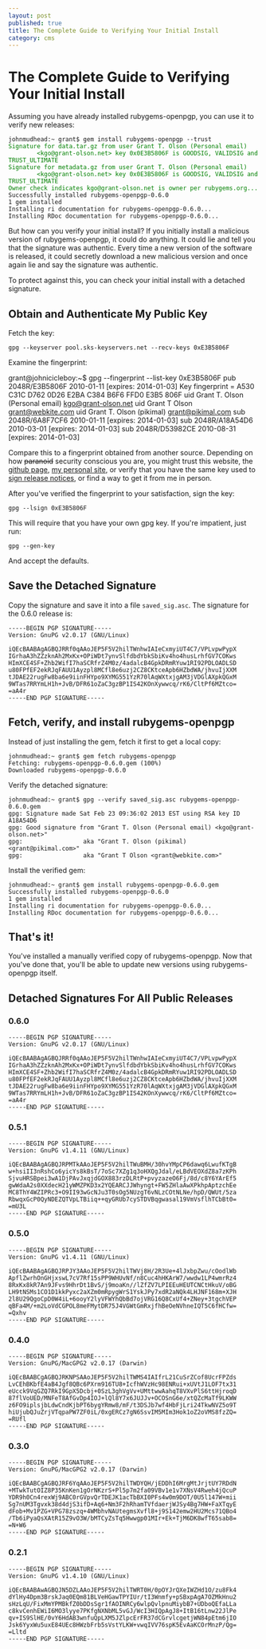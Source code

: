 ```yaml
---
layout: post
published: true
title: The Complete Guide to Verifying Your Initial Install
category: cms
---
```


The Complete Guide to Verifying Your Initial Install
====================================================

Assuming you have already installed rubygems-openpgp, you can use it
to verify new releases:

<pre><code>johnmudhead:~ grant$ gem install rubygems-openpgp --trust
<span style='color:green;'>Signature for data.tar.gz from user Grant T. Olson (Personal email) 
        &lt;kgo@grant-olson.net&gt; key 0x0E3B5806F is GOODSIG, VALIDSIG and TRUST_ULTIMATE
Signature for metadata.gz from user Grant T. Olson (Personal email) 
        &lt;kgo@grant-olson.net&gt; key 0x0E3B5806F is GOODSIG, VALIDSIG and TRUST_ULTIMATE
Owner check indicates kgo@grant-olson.net is owner per rubygems.org...</span>
Successfully installed rubygems-openpgp-0.6.0
1 gem installed
Installing ri documentation for rubygems-openpgp-0.6.0...
Installing RDoc documentation for rubygems-openpgp-0.6.0...
</code></pre>

But how can you verify your initial install?  If you initially install
a malicious version of rubygems-openpgp, it could do anything.  It
could lie and tell you that the signature was authentic.  Every time a
new version of the software is released, it could secretly download a
new malicious version and once again lie and say the signature was
authentic.

To protect against this, you can check your initial install with a
detached signature.

Obtain and Authenticate My Public Key
-------------------------------------

Fetch the key:

    gpg --keyserver pool.sks-keyservers.net --recv-keys 0xE3B5806F

Examine the fingerprint:

   grant@johnicicleboy:~$ gpg --fingerprint --list-key 0xE3B5806F
    pub   2048R/E3B5806F 2010-01-11 [expires: 2014-01-03]
          Key fingerprint = A530 C31C D762 0D26 E2BA  C384 B6F6 FFD0 E3B5 806F
    uid                  Grant T. Olson (Personal email) <kgo@grant-olson.net>
    uid                  Grant T Olson <grant@webkite.com>
    uid                  Grant T. Olson (pikimal) <grant@pikimal.com>
    sub   2048R/6A8F7CF6 2010-01-11 [expires: 2014-01-03]
    sub   2048R/A18A54D6 2010-03-01 [expires: 2014-01-03]
    sub   2048R/D53982CE 2010-08-31 [expires: 2014-01-03]

Compare this to a fingerprint obtained from another source.  Depending
on how <del>paranoid</del> security conscious you are, you might trust
this website, the [github
page](https://github.com/grant-olson/rubygems-openpgp-ca.org), [my
personal site](http://www.grant-olson.net/openpgp-key), or verify that
you have the same key used to [sign release
notices](http://www.ruby-forum.com/topic/4411248#new), or find a way
to get it from me in person.

After you've verified the fingerprint to your satisfaction, sign the
key:

    gpg --lsign 0xE3B5806F

This will require that you have your own gpg key.  If you're
impatient, just run:

    gpg --gen-key

And accept the defaults.

Save the Detached Signature
---------------------------

Copy the signature and save it into a file `saved_sig.asc`.  The
signature for the 0.6.0 release is:

    -----BEGIN PGP SIGNATURE-----
    Version: GnuPG v2.0.17 (GNU/Linux)
    
    iQEcBAABAgAGBQJRRf0qAAoJEP5F5V2hilTWnhwIAIeCxmyiUT4C7/VPLvpwPypX
    IGrhaA3hZZzknAh2MxKx+OPiWDt7ynvSlfdbdYbkSbiKv4ho4husLrhfGV7COKws
    HImXCE4SF+Zhb2WifI7haSCRfrZ4M0z/4adalcB4GpkDRmRYuw1RI92PDLOADLSD
    u80FPfEF2ekRJqFAUU1Ayzpl8MCfl8e6uzj2CZ8CKtceApb6HZbdWA/jhvuIjXXM
    tJDAE22rugFw8ba6e9iinFHYpo9XYMG551YzR70lAqWXtxjgAM3jVDGlAXpkQGxM
    9WTas7RRYmLH1h+JvB/DFR61oZaC3gzBP1IS42KOnXywwcq/rK6/CltPf6MZtco=
    =aA4r
    -----END PGP SIGNATURE-----


Fetch, verify, and install rubygems-openpgp
-------------------------------------------

Instead of just installing the gem, fetch it first to get a local
copy:

    johnmudhead:~ grant$ gem fetch rubygems-openpgp
    Fetching: rubygems-openpgp-0.6.0.gem (100%)
    Downloaded rubygems-openpgp-0.6.0

Verify the detached signature:

    johnmudhead:~ grant$ gpg --verify saved_sig.asc rubygems-openpgp-0.6.0.gem 
    gpg: Signature made Sat Feb 23 09:36:02 2013 EST using RSA key ID A18A54D6
    gpg: Good signature from "Grant T. Olson (Personal email) <kgo@grant-olson.net>"
    gpg:                 aka "Grant T. Olson (pikimal) <grant@pikimal.com>"
    gpg:                 aka "Grant T Olson <grant@webkite.com>"

Install the verified gem:

    johnmudhead:~ grant$ gem install rubygems-openpgp-0.6.0.gem 
    Successfully installed rubygems-openpgp-0.6.0
    1 gem installed
    Installing ri documentation for rubygems-openpgp-0.6.0...
    Installing RDoc documentation for rubygems-openpgp-0.6.0...

That's it!
----------

You've installed a manually verified copy of rubygems-openpgp.  Now
that you've done that, you'll be able to update new versions using
rubygems-openpgp itself.

Detached Signatures For All Public Releases
-------------------------------------------

### 0.6.0

    -----BEGIN PGP SIGNATURE-----
    Version: GnuPG v2.0.17 (GNU/Linux)
    
    iQEcBAABAgAGBQJRRf0qAAoJEP5F5V2hilTWnhwIAIeCxmyiUT4C7/VPLvpwPypX
    IGrhaA3hZZzknAh2MxKx+OPiWDt7ynvSlfdbdYbkSbiKv4ho4husLrhfGV7COKws
    HImXCE4SF+Zhb2WifI7haSCRfrZ4M0z/4adalcB4GpkDRmRYuw1RI92PDLOADLSD
    u80FPfEF2ekRJqFAUU1Ayzpl8MCfl8e6uzj2CZ8CKtceApb6HZbdWA/jhvuIjXXM
    tJDAE22rugFw8ba6e9iinFHYpo9XYMG551YzR70lAqWXtxjgAM3jVDGlAXpkQGxM
    9WTas7RRYmLH1h+JvB/DFR61oZaC3gzBP1IS42KOnXywwcq/rK6/CltPf6MZtco=
    =aA4r
    -----END PGP SIGNATURE-----

### 0.5.1

    -----BEGIN PGP SIGNATURE-----
    Version: GnuPG v1.4.11 (GNU/Linux)
    
    iQEcBAABAgAGBQJRPMTkAAoJEP5F5V2hilTWuBMH/30hvYMpCP6dawq6LwufKTgB
    w+hsiII3nRshCo6yicYs8kBsT/7oSc7XZg1q3oHXQgJdal/eLBdVEOXdZ8a7zKPh
    SjvuHRSBpei3wA1DjPAvJxqjdGOX883rzDLRtP+pvyzazeO6Fj/8d/c8Y6YArEf5
    gwWdaA2s0XXdecH21yWMZPKD3x2YQEARCJJWhyngt+FW5ZHlaAwXPkhpAptzchEe
    MC8ThY4WZIPRc3+O9II93wGcNJu3T0sOg5NUzgT6vNLzCOtNLNe/hpD/QWUt/5za
    RbwqxGcP0QyNDEZQTVpLTBiiq++qyGRUb7cySTDVBqgwasal19VmVsflhTCbBt0=
    =mU3L
    -----END PGP SIGNATURE-----

### 0.5.0

    -----BEGIN PGP SIGNATURE-----
    Version: GnuPG v1.4.11 (GNU/Linux)
    
    iQEcBAABAgAGBQJRPJY3AAoJEP5F5V2hilTWVj8H/2R3Ue+4lJxbpZwu/cOodlWb
    ApflZwrhOnGHjxswL7cV7Rf15sPP9WHUvNf/n8Cuc4hHKArW7/wwdw1LP4wmrRz4
    8RxKx8kR7An9JFvs9HhrDt1BvS/j9moaKn//lZfZV7LPIEEuHEUTCNCtHkuV/oBG
    LH9tNSMs1CO1D1kkPyxc2aXZm0mRpygWrS1YskJPy7xdR2aNQk4LHJNF168m+XJH
    2l8U29QgoCpD0W4iL+6ooyY2lyVFWYhQbBd7ojVRG16Q8CxUf4+ZNey+3tgchVEP
    qBFa4M/+m2LoVdCGPOL8meFMytDR75J4VGWtGmRxjfhBeOeNVhneIQT5C6fHCfw=
    =Qxhv
    -----END PGP SIGNATURE-----

### 0.4.0

    -----BEGIN PGP SIGNATURE-----
    Version: GnuPG/MacGPG2 v2.0.17 (Darwin)
    
    iQEcBAABCgAGBQJRKNPSAAoJEP5F5V2hilTWMS4IAIfrL21CuSrZCof8UcrFPZds
    LvCEhBKbfE4aB4Jgf8QBc6PXrm916TU8+IcfhWVzHc98ENRui+xUVtJ1LOF7tx31
    eUcck9VqGZQ7RkI9GpX5Dcbj+0SzL3ghVgVv+UMttwwAahqT8VXvPlS6ttHjroqD
    87flVoUED/MNFeT8AfGvDp4IOJ+lQl8Y7x6JUJJv+OCOSnG6e/xtQZcMaTf9LKWW
    z6FO9iplsjbLdwCndKjbPT6bygYRmw8/mF/t3DSJb7wf4HbFjLri24TkwNVZ5o9T
    hiUjubQJuZrjVTqpaPW7ZF0iL/0xgERCz7gN6SsvIM5MIm3Hok1oZ2oVMS8fzZQ=
    =RUfl
    -----END PGP SIGNATURE-----


### 0.3.0

    -----BEGIN PGP SIGNATURE-----
    Version: GnuPG/MacGPG2 v2.0.17 (Darwin)
    
    iQEcBAABCgAGBQJRF6YqAAoJEP5F5V2hilTWDYQH/jEDDhI6MrgMtJrjtUY7RDdN
    +MTwkTutOIZ8P35KnKen1gOrNKzrS+Pl5p7m2fa09VBv1e1v7XNsV4Rweh4jQcuP
    YDR9h0Cn4rexWj9ABC0rGVpvQrTDEJK1acTbBXI0PFs4w0m9DOT/0U5l147W+mii
    Sg7nUM3Tgvxk38d4djS3ifD+Aq6+Nm3F2hRhamTVfdaerjWJSy4Bg7HW+FaXTqyE
    dFob+Mv1PZG+VPG78zszq+4WMbhvNAUtegmsXvfl8+j9S142emw2HU2Mcs71QBo4
    /Tb6iPyaQsXAtR15Z9vO3W/bMTCyZsTq5Hwwgp01MIr+Ek+TjM6DK8wfT65sab8=
    =N+W6
    -----END PGP SIGNATURE-----

### 0.2.1

    -----BEGIN PGP SIGNATURE-----
    Version: GnuPG v1.4.10 (GNU/Linux)
    
    iQEcBAABAwAGBQJN5DZLAAoJEP5F5V2hilTWRT0H/0pOYJrQXeIWZHd1O/zu8Fk4
    dYlHy4Dpm3BrskJaq0EQm81BLVeHGawTPYIUr/tI3Wnmfy+pSBxpAgA7OZMkHnu2
    sHzLqU/FixMmYPMBkfZ0bDDsSgr1fAOINRCy6wlpQvlpnuMiybB7+UDboQEfaLLa
    c8kvCenhEWiI6MO3lyye7PKfgNXNbML5vGJ/WcI3HIQpAgJ8+ItB16tLnw22JlPe
    qv+IS9SlHE/0vY6HdAB3wnfuQpLXM5JZlpcErFR37dCGrvlcgetjWN84pEtm6jIO
    Jsk6YyxWu5uxE84UEc8HWzbFrb5sVstYLKW+vwqIVV76spK5EvAaKCOrMnzP/Qg=
    =Lltd
    -----END PGP SIGNATURE-----

